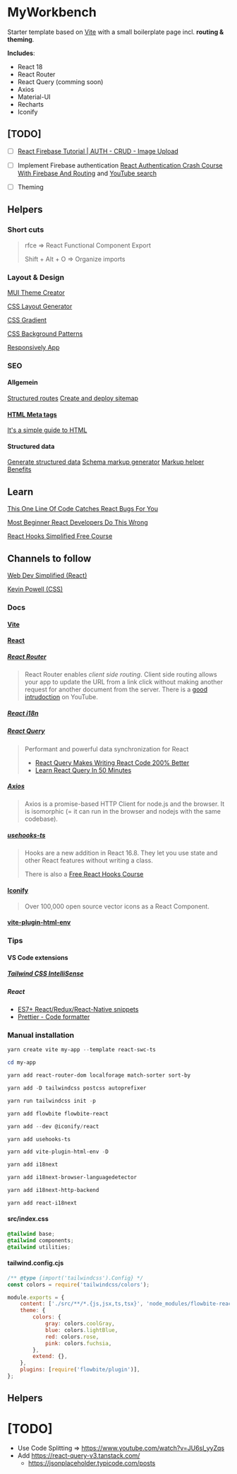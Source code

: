 # MyWorkbench

Starter template based on [Vite](https://vitejs.dev/guide/) with a small boilerplate page incl. **routing & theming**.

**Includes**:

- React 18
- React Router
- React Query (comming soon)
- Axios
- Material-UI
- Recharts
- Iconify

## [TODO]

- [ ] [React Firebase Tutorial | AUTH - CRUD - Image Upload](https://www.youtube.com/watch?v=D9W7AFeJ3kk)

- [ ] Implement Firebase authentication [React Authentication Crash Course With Firebase And Routing](https://www.youtube.com/watch?v=PKwu15ldZ7k) and [YouTube search](https://www.youtube.com/results?search_query=react+firebase+authentication&sp=EgIIBQ%253D%253D)

- [ ] Theming

## Helpers

### Short cuts

> rfce => React Functional Component Export
>
> Shift + Alt + O => Organize imports

### Layout & Design

[MUI Theme Creator](https://zenoo.github.io/mui-theme-creator/#)

[CSS Layout Generator](https://layout.bradwoods.io/)

[CSS Gradient](https://cssgradient.io/)

[CSS Background Patterns](https://www.magicpattern.design/tools/css-backgrounds)

[Responsively App](https://responsively.app/)

### SEO

#### Allgemein

[Structured routes](https://developers.google.com/search/docs/crawling-indexing/url-structure)
[Create and deploy sitemap](https://developers.google.com/search/docs/crawling-indexing/sitemaps/build-sitemap)

#### [HTML Meta tags](https://www.w3schools.com/tags/tag_meta.asp)

[It's a simple guide to HTML](https://htmlhead.dev/)

#### Structured data

[Generate structured data](https://developers.google.com/search/docs/appearance/structured-data/generate-structured-data-with-javascript#use-google-tag-manager)
[Schema markup generator](https://technicalseo.com/tools/schema-markup-generator/)
[Markup helper](https://www.google.com/webmasters/markup-helper/)
[Benefits](https://www.o8.agency/blog/using-structured-data-google-seo-dont-miss-out-benefits)

## Learn

[This One Line Of Code Catches React Bugs For You](https://www.youtube.com/watch?v=XUwzASyHr4Q)

[Most Beginner React Developers Do This Wrong](https://www.youtube.com/watch?v=E1cklb4aeXA)

[React Hooks Simplified Free Course](https://courses.webdevsimplified.com/react-hooks-simplified)

## Channels to follow

[Web Dev Simplified (React)](https://www.youtube.com/@WebDevSimplified)

[Kevin Powell (CSS)](https://www.youtube.com/@KevinPowell)

### Docs

#### [Vite](https://vitejs.dev/guide/env-and-mode.html)

#### [React](https://reactjs.org/docs/getting-started.html)

##### [React Router](https://reactrouter.com/en/main/start/overview)

> React Router enables _client side routing_. Client side routing allows your app to update the URL from a link click without making another request for another document from the server.
> There is a [good intrudoction](https://www.youtube.com/watch?v=Ul3y1LXxzdU) on YouTube.

##### [React i18n](https://react.i18next.com/)

##### [React Query](https://react-query-v3.tanstack.com/)

> Performant and powerful data synchronization for React
>
> - [React Query Makes Writing React Code 200% Better](https://www.youtube.com/watch?v=lVLz_ASqAio)
> - [Learn React Query In 50 Minutes](https://www.youtube.com/watch?v=r8Dg0KVnfMA)

##### [Axios](https://axios-http.com/docs/intro)

> Axios is a promise-based HTTP Client for node.js and the browser. It is isomorphic (= it can run in the browser and nodejs with the same codebase).

##### [usehooks-ts](https://usehooks-ts.com/)

> Hooks are a new addition in React 16.8. They let you use state and other React features without writing a class.
>
> There is also a [Free React Hooks Course](https://courses.webdevsimplified.com/react-hooks-simplified)

#### [Iconify](https://icon-sets.iconify.design/)

> Over 100,000 open source vector icons as a React Component.

#### [vite-plugin-html-env](https://github.com/lxs24sxl/vite-plugin-html-env)

### Tips

#### VS Code extensions

##### [Tailwind CSS IntelliSense](https://braydoncoyer.dev/blog/enable-autocomplete-for-tailwind-css-in-vscode)

##### React

- [ES7+ React/Redux/React-Native snippets](https://marketplace.visualstudio.com/items?itemName=dsznajder.es7-react-js-snippets)
- [Prettier - Code formatter](https://marketplace.visualstudio.com/items?itemName=esbenp.prettier-vscode)

### Manual installation

```powershell
yarn create vite my-app --template react-swc-ts

cd my-app

yarn add react-router-dom localforage match-sorter sort-by

yarn add -D tailwindcss postcss autoprefixer

yarn run tailwindcss init -p

yarn add flowbite flowbite-react

yarn add --dev @iconify/react

yarn add usehooks-ts

yarn add vite-plugin-html-env -D

yarn add i18next

yarn add i18next-browser-languagedetector

yarn add i18next-http-backend

yarn add react-i18next
```

#### src/index.css

```css
@tailwind base;
@tailwind components;
@tailwind utilities;
```

#### tailwind.config.cjs

```js
/** @type {import('tailwindcss').Config} */
const colors = require('tailwindcss/colors');

module.exports = {
	content: ['./src/**/*.{js,jsx,ts,tsx}', 'node_modules/flowbite-react/**/*.{js,jsx,ts,tsx}'],
	theme: {
		colors: {
			gray: colors.coolGray,
			blue: colors.lightBlue,
			red: colors.rose,
			pink: colors.fuchsia,
		},
		extend: {},
	},
	plugins: [require('flowbite/plugin')],
};
```

## Helpers

# [TODO]

- Use Code Splitting => https://www.youtube.com/watch?v=JU6sl_yyZqs
- Add https://react-query-v3.tanstack.com/
  - https://jsonplaceholder.typicode.com/posts
